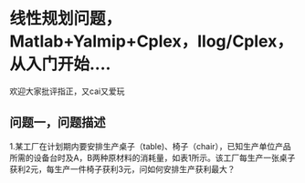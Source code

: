 线性规划问题，Matlab+Yalmip+Cplex，Ilog/Cplex，从入门开始....  
==
欢迎大家批评指正，又cai又爱玩  

问题一，问题描述
--
1.某工厂在计划期内要安排生产桌子（table)、椅子（chair），已知生产单位产品所需的设备台时及A，B两种原材料的消耗量，如表1所示。该工厂每生产一张桌子获利2元，每生产一件椅子获利3元，问如何安排生产获利最大？

